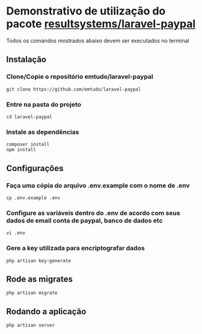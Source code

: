 # Demonstrativo de utilização do pacote [resultsystems/laravel-paypal](https://github.com/resultsystems/laravel-paypal)

Todos os comandos mostrados abaixo devem ser executados no terminal

## Instalação

### Clone/Copie o repositório emtudo/laravel-paypal
```
git clone https://github.com/emtudo/laravel-paypal
```
### Entre na pasta do projeto
```
cd laravel-paypal
```

### Instale as dependências
```
composer install
npm install
```

## Configurações
### Faça uma cópia do arquivo .env.example com o nome de .env
```
cp .env.example .env
```

### Configure as variáveis dentro do .env de acordo com seus dados de email conta de paypal, banco de dados etc
```
vi .env
```

### Gere a key utilizada para encriptografar dados
```
php artisan key:generate
```

## Rode as migrates
```
php artisan migrate
```

## Rodando a aplicação
```
php artisan server
```
